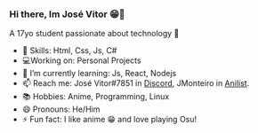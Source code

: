 ### Hi there, Im José Vitor 😁👋

A 17yo student passionate about technology 👾

- 🌠 Skills: Html, Css, Js, C#
- 💻Working on: Personal Projects
- 🌱 I’m currently learning: Js, React, Nodejs
- 📫 Reach me: José Vitor#7851 in [Discord](https://discord.com/new), JMonteiro in [Anilist](https://anilist.co/).
- 📚 Hobbies: Anime, Programming, Linux
- 😄 Pronouns: He/Him
- ⚡ Fun fact: I like anime 😁 and love playing Osu!
